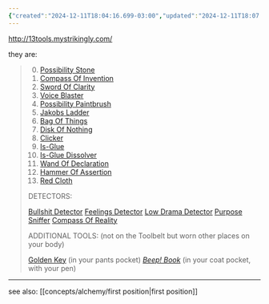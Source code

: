 ```yaml
---
{"created":"2024-12-11T18:04:16.699-03:00","updated":"2024-12-11T18:07:54.632-03:00","tags":["possibilitymanagement","host","alchemy","🌱"],"dg-publish":true,"notestage":["🌱"],"permalink":"/projects-and-tools/tools/alchemy/possibilitator-toolkit/","dgPassFrontmatter":true}
---
```


http://13tools.mystrikingly.com/

they are:

> 0. [Possibility Stone](http://possibilitystone.mystrikingly.com/)
> 1. [Compass Of Invention](http://compassofinvention.mystrikingly.com/)
> 2. [Sword Of Clarity](http://swordofclarity.mystrikingly.com/)
> 3. [Voice Blaster](http://voiceblaster.mystrikingly.com/)
> 4. [Possibility Paintbrush](http://possibilitypaintbrush.mystrikingly.com/)
> 5. [Jakobs Ladder](http://jakobsladder.mystrikingly.com/)
> 6. [Bag Of Things](http://bagofthings.mystrikingly.com/)
> 7. [Disk Of Nothing](http://diskofnothing.mystrikingly.com/)
> 8. [Clicker](http://clicker.mystrikingly.com/)
> 9. [Is-Glue](http://isglue.mystrikingly.com/)
> 10. [Is-Glue Dissolver](http://isgluedissolver.mystrikingly.com/)
> 11. [Wand Of Declaration](http://wandofdeclaration.mystrikingly.com/)
> 12. [Hammer Of Assertion](http://hammerofassertion.mystrikingly.com/)
> 13. [Red Cloth](http://redcloth.mystrikingly.com/)
> 
> DETECTORS:
> 
> [Bullshit Detector](http://bullshitdetector.mystrikingly.com/)
> [Feelings Detector](http://feelingsdetector.mystrikingly.com/)
> [Low Drama Detector](http://lowdramadetector.mystrikingly.com/)
> [Purpose Sniffer](http://purposesniffer.mystrikingly.com/)
> [Compass Of Reality](http://compassofreality.mystrikingly.com/)
> 
> ADDITIONAL TOOLS: (not on the Toolbelt but worn other places on your body)
> 
> [Golden Key](http://goldenkey.mystrikingly.com/) (in your pants pocket)
> [_Beep! Book_](http://beepbook.mystrikingly.com/) (in your coat pocket, with your pen)

----

see also: [[concepts/alchemy/first position\|first position]]